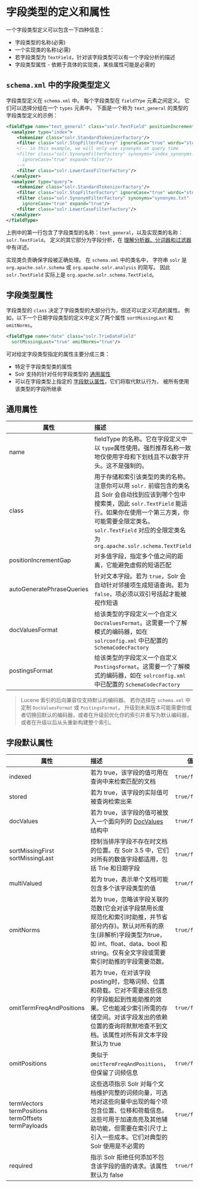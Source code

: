 # 字段类型的定义和属性

一个字段类型定义可以包含一下四种信息：

* 字段类型的名称(必需)
* 一个实现类的名称(必需)
* 若字段类型为 `TextField`，针对该字段类型可以有一个字段分析的描述
* 字段类型属性 - 依赖于具体的实现类，某些属性可能是必需的

## `schema.xml` 中的字段类型定义

字段类型定义在 `schema.xml` 中。
每个字段类型在 `fieldTYpe` 元素之间定义。
它们可以选择分组在一个 `types` 元素中。
下面是一个称为 `text_general` 的类型的字段类型定义的示例：

```xml
<fieldType name="text_general" class="solr.TextField" positionIncrementGap="100">
  <analyzer type="index">
    <tokenizer class="solr.StandardTokenizerFactory"/>
    <filter class="solr.StopFilterFactory" ignoreCase="true" words="stopwords.txt"/>
    <!-- in this example, we will only use synonyms at query time
    <filter class="solr.SynonymFilterFactory" synonyms="index_synonyms.txt"
      ignoreCase="true" expand="false"/>
    -->
    <filter class="solr.LowerCaseFilterFactory"/>
  </analyzer>
  <analyzer type="query">
    <tokenizer class="solr.StandardTokenizerFactory"/>
    <filter class="solr.StopFilterFactory" ignoreCase="true" words="stopwords.txt"/>
    <filter class="solr.SynonymFilterFactory" synonyms="synonyms.txt"
      ignoreCase="true" expand="true"/>
    <filter class="solr.LowerCaseFilterFactory"/>
  </analyzer>
</fieldType>
```

上例中的第一行包含了字段类型的名称：`text_general`，以及实现类的名称：`solr.TextField`。
定义的其它部分为字段分析，在 [理解分析器、分词器和过滤器](../../analyzer/readme.md) 中有详述。

实现类负责确保字段被正确处理。
在 `schema.xml` 中的类名中，
字符串 `solr` 是 `org.apache.solr.schema` 或 `org.apache.solr.analysis` 的简写。
因此 `solr.TextField` 实际上是 `org.apache.solr.schema.TextField`。

## 字段类型属性

字段类型的 `class` 决定了字段类型的大部分行为，但还可以定义可选的属性。
例如，以下一个日期字段类型的定义中定义了两个属性 `sortMissingLast` 和 `omitNorms`。

```xml
<fieldType name="date" class="solr.TrieDateField"
  sortMissingLast="true" omitNorms="true"/>
```

可对给定字段类型指定的属性主要分成三类：

* 特定于字段类型类的属性
* Solr 支持的针对任何字段类型的 [通用属性](#general-props)
* 可以在字段类型上指定的 [字段默认属性](#field-default-props)，它们将取代默认行为，
被所有使用该类型的字段所继承

## <a name="general-props"></a>通用属性

|  属性  |   描述    |  值  |
|-------|:---------|------|
| name  | fieldType 的名称。它在字段定义中以 `type`属性使用。强烈推荐名称一致地仅使用字母和下划线且不以数字开头。这不是强制的。||
| class | 用于存储和索引该类型的类的名称。注意你可以用 `solr.` 前缀包含的类名且 Solr 会自动找到应该到哪个包中搜索类，因此 `solr.TextField` 能运行。如果你在使用一个第三方类，你可能需要全限定类名。`solr.TextField` 对应的全限定类名为 `org.apache.solr.schema.TextField` ||
| positionIncrementGap | 对多值字段，指定多个值之间的距离，它能避免虚假的短语匹配 | integer |
| autoGeneratePhraseQueries | 针对文本字段。若为 `true`，Solr 会自动针对邻接项生成短语查询。若为 `false`，项必须以双引号括起才能被视作短语 | `true/false` |
| docValuesFormat | 给该类型的字段定义一个自定义 `DocValuesFormat`。这需要一个了解模式的编码器，如在 `solrconfig.xml` 中已配置的 `SchemaCodecFactory` | n/a |
| postingsFormat | 给该类型的字段定义一个自定义 `PostingsFormat`。这需要一个了解模式的编码器，如在 `solrconfig.xml` 中已配置的 `SchemaCodecFactory` | n/a |

> Lucene 索引的后向兼容仅支持默认的编码器。
> 若你选择在 `schema.xml` 中定制 `DocValuesFormat` 或 `PostingsFormat`，
> 升级到未来版本可能需要你或者切换回默认的编码器，或者在升级前优化你的索引并重写为默认编码器，
或者在升级以后从头重新构建整个索引。

## <a name="field-default-props"></a>字段默认属性

|  属性  |   描述    |  值  |
|-------|:---------|------|
| indexed | 若为 true，该字段的值可用在查询中来检索匹配的文档 | `true/false` |
| stored | 若为 true，该字段的实际值可被查询检索出来 | `true/false` |
| docValues | 若为 true，该字段的值可被放入一个面向列的 [DocValues](../docvalues.md) 结构中 | `true/false` |
| sortMissingFirst <br/> sortMissingLast | 控制当排序字段不存在时文档的位置。在 Solr 3.5 中，它们对所有的数值字段都适用，包括 Trie 和日期字段 | `true/false` |
| multiValued | 若为 true，表示单个文档可能包含多个该字段类型的值 | `true/false` |
| omitNorms | 若为 true，忽略该字段关联的范数(它会对该字段禁用长度规范化和索引时助推，并节省部分内存)。默认对所有的原生(非解析)字段类型为true， 如 int、float、data、bool 和 string。仅有全文字段或需要索引时助推的字段需要范数。 | `true/false` |
| omitTermFreqAndPositions | 若为 true，在对该字段 posting时，忽略词频、位置和荷载。它对不需要这些信息的字段能起到性能助推的效果。它也能减少索引所需的存储空间。对该字段发出的依赖位置的查询将默默地查不到文档。该属性对所有非文本字段默认为 true | `true/false` |
| omitPositions | 类似于 `omitTermFreqAndPositions`，但保留了词频信息 | `true/false` |
| termVectors <br/> termPositions <br/> termOffsets <br/> termPayloads | 这些选项指示 Solr 对每个文档维护完整的词频向量，可选地对这些向量中出现的每个项包含位置、位移和荷载信息。这些可用于加速高亮及其他辅助功能，但需要在索引尺寸上引入一些成本。它们对典型的 Solr 使用是不必需的 | `true/false` |
| required | 指示 Solr 拒绝任何添加不包含该字段的值的请求。该属性默认为 false | `true/false` |
